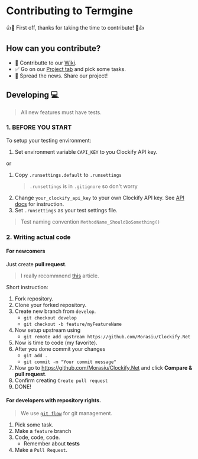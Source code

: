 # Contributing to Termgine

👍🎉 First off, thanks for taking the time to contribute! 🎉👍

## How can you contribute?

* 📖 Contributte to our [Wiki](https://github.com/Morasiu/Clockify.Net/wiki).
* ✅ Go on our [Project tab](https://github.com/Morasiu/Clockify.Net/projects) and pick some tasks.
* 🎤 Spread the news. Share our project!

## Developing 💻

> All new features must have tests.
### 1. **BEFORE YOU START**

To setup your testing environment:

1. Set environment variable `CAPI_KEY` to you Clockify API key.

or

1. Copy `.runsettings.default` to `.runsettings`
    > `.runsettings` is in `.gitignore` so don't worry
1. Change `your_clockify_api_key` to your own Clockify API key. See [API docs](https://clockify.me/developers-api) for instruction.
1. Set `.runsettings` as your test settings file.

> Test naming convention `MethodName_ShouldDoSomething()`

### 2. Writing actual code

#### For newcomers

Just create **pull request**.

>I really recommnend [this](https://opensource.com/article/19/7/create-pull-request-github) article.

Short instruction:
1. Fork repository.
1. Clone your forked repository.
1. Create new branch from `develop`.
    * `git checkout develop`
    * `git checkout -b feature/myFeatureName`
1. Now setup upstream using
    * `git remote add upstream https://github.com/Morasiu/Clockify.Net`
1. Now is time to code (my favorite).
1. After you done commit your changes
    * `git add .`
    * `git commit -m "Your commit message"`
1. Now go to https://github.com/Morasiu/Clockify.Net and click **Compare & pull request**.
1. Confirm creating `Create pull request`
1. DONE!


#### For developers with repository rights.

> We use [`git flow`](https://jeffkreeftmeijer.com/git-flow/) for git management.

1. Pick some task.
1. Make a `feature` branch
1. Code, code, code.
    * Remember about **tests**
4. Make a `Pull Request`. 